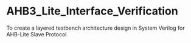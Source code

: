 # AHB3_Lite_Interface_Verification
To create a layered testbench architecture design in System Verilog for AHB-Lite Slave Protocol
